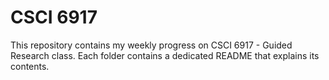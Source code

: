 # CSCI 6917

This repository contains my weekly progress on CSCI 6917 - Guided Research class. Each folder contains a dedicated README that explains its contents.

